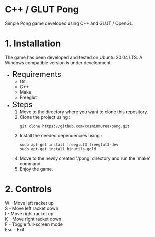 # C++ / GLUT Pong

Simple Pong game developed using C++ and GLUT / OpenGL.

# 1. Installation

The game has been developed and tested on Ubuntu 20.04 LTS. A Windows compatible version is under development.<br>

- <span style="font-size: 1.5rem">Requirements</span>
    - Git
    - G++
    - Make
    - Freeglut
- <span style="font-size: 1.5rem">Steps</span>
    1. Move to the directory where you want to clone this repository.
    2. Clone the project using :
        ```
        git clone https://github.com/cosminmurea/pong.git
        ```
    3. Install the needed dependencies using :
        ```
        sudo apt-get install freeglut3 freeglut3-dev
        sudo apt-get install binutils-gold
        ```
    4. Move to the newly created '/pong' directory and run the 'make' command.
    5. Enjoy the game.

# 2. Controls

W - Move left racket up<br>
S - Move left racket down<br>
I - Move right racket up<br>
K - Move right racket down<br>
F - Toggle full-screen mode<br>
Esc - Exit

